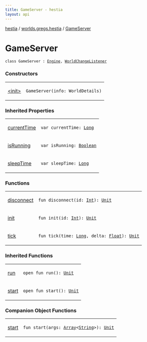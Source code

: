 ```yaml
---
title: GameServer - hestia
layout: api
---
```


<div class='api-docs-breadcrumbs'><a href="../../index.html">hestia</a> / <a href="../index.html">worlds.gregs.hestia</a> / <a href="./index.html">GameServer</a></div>

# GameServer

<div class="signature"><code><span class="keyword">class </span><span class="identifier">GameServer</span>&nbsp;<span class="symbol">:</span>&nbsp;<a href="../../worlds.gregs.hestia.game/-engine/index.html"><span class="identifier">Engine</span></a><span class="symbol">, </span><a href="../../worlds.gregs.hestia.network/-world-change-listener/index.html"><span class="identifier">WorldChangeListener</span></a></code></div>

### Constructors

<table class="api-docs-table">
<tbody>
<tr>
<td markdown="1">

<a href="-init-.html">&lt;init&gt;</a>


</td>
<td markdown="1">
<div class="signature"><code><span class="identifier">GameServer</span><span class="symbol">(</span><span class="parameterName" id="worlds.gregs.hestia.GameServer$<init>(world.gregs.hestia.core.WorldDetails)/info">info</span><span class="symbol">:</span>&nbsp;<span class="identifier">WorldDetails</span><span class="symbol">)</span></code></div>

</td>
</tr>
</tbody>
</table>

### Inherited Properties

<table class="api-docs-table">
<tbody>
<tr>
<td markdown="1">

<a href="../../worlds.gregs.hestia.game/-engine/current-time.html">currentTime</a>


</td>
<td markdown="1">
<div class="signature"><code><span class="keyword">var </span><span class="identifier">currentTime</span><span class="symbol">: </span><a href="https://kotlinlang.org/api/latest/jvm/stdlib/kotlin/-long/index.html"><span class="identifier">Long</span></a></code></div>

</td>
</tr>
<tr>
<td markdown="1">

<a href="../../worlds.gregs.hestia.game/-engine/is-running.html">isRunning</a>


</td>
<td markdown="1">
<div class="signature"><code><span class="keyword">var </span><span class="identifier">isRunning</span><span class="symbol">: </span><a href="https://kotlinlang.org/api/latest/jvm/stdlib/kotlin/-boolean/index.html"><span class="identifier">Boolean</span></a></code></div>

</td>
</tr>
<tr>
<td markdown="1">

<a href="../../worlds.gregs.hestia.game/-engine/sleep-time.html">sleepTime</a>


</td>
<td markdown="1">
<div class="signature"><code><span class="keyword">var </span><span class="identifier">sleepTime</span><span class="symbol">: </span><a href="https://kotlinlang.org/api/latest/jvm/stdlib/kotlin/-long/index.html"><span class="identifier">Long</span></a></code></div>

</td>
</tr>
</tbody>
</table>

### Functions

<table class="api-docs-table">
<tbody>
<tr>
<td markdown="1">

<a href="disconnect.html">disconnect</a>


</td>
<td markdown="1">
<div class="signature"><code><span class="keyword">fun </span><span class="identifier">disconnect</span><span class="symbol">(</span><span class="parameterName" id="worlds.gregs.hestia.GameServer$disconnect(kotlin.Int)/id">id</span><span class="symbol">:</span>&nbsp;<a href="https://kotlinlang.org/api/latest/jvm/stdlib/kotlin/-int/index.html"><span class="identifier">Int</span></a><span class="symbol">)</span><span class="symbol">: </span><a href="https://kotlinlang.org/api/latest/jvm/stdlib/kotlin/-unit/index.html"><span class="identifier">Unit</span></a></code></div>

</td>
</tr>
<tr>
<td markdown="1">

<a href="init.html">init</a>


</td>
<td markdown="1">
<div class="signature"><code><span class="keyword">fun </span><span class="identifier">init</span><span class="symbol">(</span><span class="parameterName" id="worlds.gregs.hestia.GameServer$init(kotlin.Int)/id">id</span><span class="symbol">:</span>&nbsp;<a href="https://kotlinlang.org/api/latest/jvm/stdlib/kotlin/-int/index.html"><span class="identifier">Int</span></a><span class="symbol">)</span><span class="symbol">: </span><a href="https://kotlinlang.org/api/latest/jvm/stdlib/kotlin/-unit/index.html"><span class="identifier">Unit</span></a></code></div>

</td>
</tr>
<tr>
<td markdown="1">

<a href="tick.html">tick</a>


</td>
<td markdown="1">
<div class="signature"><code><span class="keyword">fun </span><span class="identifier">tick</span><span class="symbol">(</span><span class="parameterName" id="worlds.gregs.hestia.GameServer$tick(kotlin.Long, kotlin.Float)/time">time</span><span class="symbol">:</span>&nbsp;<a href="https://kotlinlang.org/api/latest/jvm/stdlib/kotlin/-long/index.html"><span class="identifier">Long</span></a><span class="symbol">, </span><span class="parameterName" id="worlds.gregs.hestia.GameServer$tick(kotlin.Long, kotlin.Float)/delta">delta</span><span class="symbol">:</span>&nbsp;<a href="https://kotlinlang.org/api/latest/jvm/stdlib/kotlin/-float/index.html"><span class="identifier">Float</span></a><span class="symbol">)</span><span class="symbol">: </span><a href="https://kotlinlang.org/api/latest/jvm/stdlib/kotlin/-unit/index.html"><span class="identifier">Unit</span></a></code></div>

</td>
</tr>
</tbody>
</table>

### Inherited Functions

<table class="api-docs-table">
<tbody>
<tr>
<td markdown="1">

<a href="../../worlds.gregs.hestia.game/-engine/run.html">run</a>


</td>
<td markdown="1">
<div class="signature"><code><span class="keyword">open</span> <span class="keyword">fun </span><span class="identifier">run</span><span class="symbol">(</span><span class="symbol">)</span><span class="symbol">: </span><a href="https://kotlinlang.org/api/latest/jvm/stdlib/kotlin/-unit/index.html"><span class="identifier">Unit</span></a></code></div>

</td>
</tr>
<tr>
<td markdown="1">

<a href="../../worlds.gregs.hestia.game/-engine/start.html">start</a>


</td>
<td markdown="1">
<div class="signature"><code><span class="keyword">open</span> <span class="keyword">fun </span><span class="identifier">start</span><span class="symbol">(</span><span class="symbol">)</span><span class="symbol">: </span><a href="https://kotlinlang.org/api/latest/jvm/stdlib/kotlin/-unit/index.html"><span class="identifier">Unit</span></a></code></div>

</td>
</tr>
</tbody>
</table>

### Companion Object Functions

<table class="api-docs-table">
<tbody>
<tr>
<td markdown="1">

<a href="start.html">start</a>


</td>
<td markdown="1">
<div class="signature"><code><span class="keyword">fun </span><span class="identifier">start</span><span class="symbol">(</span><span class="parameterName" id="worlds.gregs.hestia.GameServer.Companion$start(kotlin.Array((kotlin.String)))/args">args</span><span class="symbol">:</span>&nbsp;<a href="https://kotlinlang.org/api/latest/jvm/stdlib/kotlin/-array/index.html"><span class="identifier">Array</span></a><span class="symbol">&lt;</span><a href="https://kotlinlang.org/api/latest/jvm/stdlib/kotlin/-string/index.html"><span class="identifier">String</span></a><span class="symbol">&gt;</span><span class="symbol">)</span><span class="symbol">: </span><a href="https://kotlinlang.org/api/latest/jvm/stdlib/kotlin/-unit/index.html"><span class="identifier">Unit</span></a></code></div>

</td>
</tr>
</tbody>
</table>
